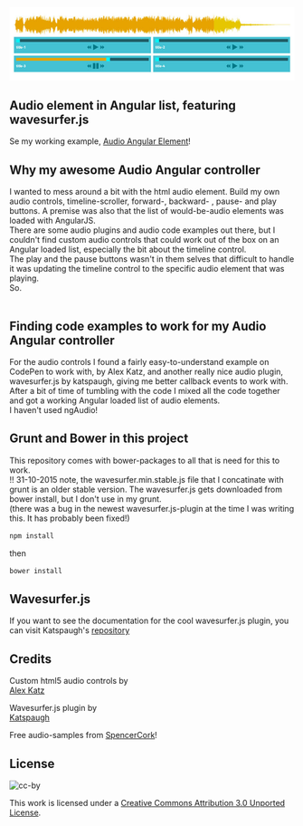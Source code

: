 ![Screenshot](upload/audio-angular-wavesurfer.jpg?raw=true "Screenshot")

## Audio element in Angular list, featuring wavesurfer.js
Se my working example, [Audio Angular Element](http://dimitrigogios.com/code-blocks/audio-angular-wavesurfer/)!

## Why my awesome Audio Angular controller
I wanted to mess around a bit with the html audio element. Build my own audio controls, timeline-scroller, forward-, backward- , pause- and play buttons. A premise was also that the list of would-be-audio elements was loaded with AngularJS.<br />
There are some audio plugins and audio code examples out there, but I couldn't find custom audio controls that could work out of the box on an Angular loaded list, especially the bit about the timeline control.<br/>
The play and the pause buttons wasn't in them selves that difficult to handle it was updating the timeline control to the specific audio element that was playing.<br/>
So.
<br/>
<br/>
## Finding code examples to work for my Audio Angular controller
For the audio controls I found a fairly easy-to-understand example on CodePen to work with, by Alex Katz, and another really nice audio plugin, wavesurfer.js by katspaugh, giving me better callback events to work with.<br/>
After a bit of time of tumbling with the code I mixed all the code together and got a working Angular loaded list of audio elements.<br/>
I haven't used ngAudio!

## Grunt and Bower in this project
This repository comes with bower-packages to all that is need for this to work.<br/>
!! 31-10-2015 note, the wavesurfer.min.stable.js file that I concatinate with grunt is an older stable version. The wavesurfer.js gets downloaded from bower install, but I don't use in my grunt.<br/>
(there was a bug in the newest wavesurfer.js-plugin at the time I was writing this. It has probably been fixed!)
```lisp
npm install
```
then
```lisp
bower install
```

## Wavesurfer.js
If you want to see the documentation for the cool wavesurfer.js plugin, you can visit Katspaugh's [repository](https://github.com/katspaugh/wavesurfer.js/)

## Credits

Custom html5 audio controls by <br/>
[Alex Katz](http://codepen.io/katzkode/pen/Kfgix)

Wavesurfer.js plugin by<br/>
[Katspaugh](https://github.com/katspaugh/wavesurfer.js/)

Free audio-samples from [SpencerCork](http://www.spencercork.co.uk/freestuff.html)!

## License

![cc-by](https://i.creativecommons.org/l/by/3.0/88x31.png)

This work is licensed under a
[Creative Commons Attribution 3.0 Unported License](https://creativecommons.org/licenses/by/3.0/deed.en_US).

